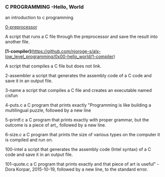 ### C PROGRAMMING -Hello, World

an introduction to c programming


[0-preprocessor]([https://github.com/njoroge-s/alx-low_level_programming/0x00-hello_world/0-preprocessor)

A script that runs a C file through the preprocessor and save the result into another file.


**[1-compiler]**(https://github.com/njoroge-s/alx-low_level_programming/0x00-hello_world/1-compiler)

A script that compiles a C file but does not link.

2-assembler
a script that generates the assembly code of a C code and save it in an output file.

3-name
a script that compiles a C file and creates an executable named cisfun

4-puts.c
a C program that prints exactly "Programming is like building a multilingual puzzle, followed by a new line

5-printf.c
a C program that prints exactly with proper grammar, but the outcome is a piece of art,, followed by a new line.

6-size.c
a C program that prints the size of various types on the computer it is compiled and run on.

100-intel
a script that generates the assembly code (Intel syntax) of a C code and save it in an output file.

101-quote.c
 a C program that prints exactly and that piece of art is useful" - Dora Korpar, 2015-10-19, followed by a new line, to the standard error.
